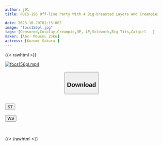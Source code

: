 ```yaml
---
author: j91
title: FOCS-156 Off-line Party With 4 Big-breasted Layers And Creampies. A 5P Photo Session Where You Can Play With Registered VIP Members Who Flock To The Moe Voice And Pink Nipples. Come On, Everyone, Please Register♪ Kurumi Sakura

date: 2023-10-20T01:15:00Z
image: "focs156pl.jpg"
tags: [Censored,Cosplay,Creampie,3P, 4P,Solowork,Big Tits,Catgirl	]
maker: [Abc- Mousou Zoku]
actress: [Kurumi Sakura ]
---
```



{{< rawhtml >}}

<div class="video" data-videoid="3VOJx2lp6jFd1gr">
    <a href="javascript:;">
        <img src="https://my.j91.asia/posts/focs156pl/focs156pl.jpg" width="WIDTH" height="HEIGHT" alt="focs156pl.mp4" loading="lazy">
    </a>
</div>

<script type="text/javascript" src="https://j91.asia/asset/on-demand-st.js"></script>

<br>
  <link rel="stylesheet" href="https://j91.asia/asset/bs5.css">
  
  <center>
  <button class="btn btn-primary" type="button" data-bs-toggle="collapse" data-bs-target=".multi-collapse" aria-expanded="false" aria-controls="multiCollapseExample1 multiCollapseExample2"><h2>Download</h2></button></center>
</p>
<div class="row">
  <div class="col">
    <div class="collapse multi-collapse" id="multiCollapseExample1">
      <div class="card card-body">
	      	      <br>
<div class="buttons">  
<a href="https://streamtape.to/v/3VOJx2lp6jFd1gr"><button class="btn-hover color-3"><i class="fa fa-download"></i> ST</button></a></div>
    </div>
  </div>
</div>
  <div class="col">
    <div class="collapse multi-collapse" id="multiCollapseExample2">
      <div class="card card-body">
	      <br>
<div class="buttons">
    <a href="https://wolfstream.tv/o8ytfp8ovnxw"><button class="btn-hover color-9"><i class="fa fa-download"></i> WS</button></a></div>
<br><br>
      </div>
    </div>
  </div>
</div>

{{< /rawhtml >}}
